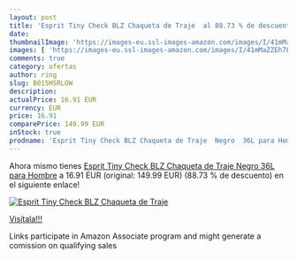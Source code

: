 ```yaml
---
layout: post
title: 'Esprit Tiny Check BLZ Chaqueta de Traje  al 88.73 % de descuento'
date: 
thumbnailImage: 'https://images-eu.ssl-images-amazon.com/images/I/41mMaZZEh7L._SL200_.jpg'
images: [ 'https://images-eu.ssl-images-amazon.com/images/I/41mMaZZEh7L._SL200_.jpg' ]
comments: true
category: ofertas
author: ring
slug: B015HSRLOW
description:
actualPrice: 16.91 EUR
currency: EUR
price: 16.91
comparePrice: 149.99 EUR
inStock: true
prodname: 'Esprit Tiny Check BLZ Chaqueta de Traje  Negro  36L para Hombre'
---
```


Ahora mismo tienes [Esprit Tiny Check BLZ Chaqueta de Traje  Negro  36L para Hombre](https://www.amazon.es/dp/B015HSRLOW/?tag=tolees-21) a 16.91 EUR (original: 149.99 EUR) (88.73 %  de descuento) en el siguiente enlace!

[![Esprit Tiny Check BLZ Chaqueta de Traje ](https://images-eu.ssl-images-amazon.com/images/I/41mMaZZEh7L._SL200_.jpg)](https://www.amazon.es/dp/B015HSRLOW/?tag=tolees-21)

[Visítala!!!](https://www.amazon.es/dp/B015HSRLOW/?tag=tolees-21)

Links participate in Amazon Associate program and might generate a comission on qualifying sales
